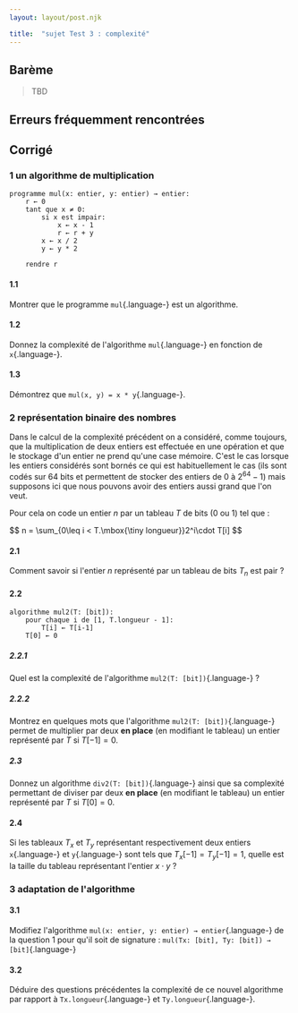 ```yaml
---
layout: layout/post.njk

title:  "sujet Test 3 : complexité"
---
```


## Barème

> TBD

## Erreurs fréquemment rencontrées

## Corrigé

### 1 un algorithme de multiplication

```pseudocode
programme mul(x: entier, y: entier) → entier:
    r ← 0
    tant que x ≠ 0:
        si x est impair:
            x ← x - 1
            r ← r + y
        x ← x / 2
        y ← y * 2
    
    rendre r
```

#### 1.1

Montrer que le programme `mul`{.language-} est un algorithme.

#### 1.2

Donnez la complexité de l'algorithme `mul`{.language-} en fonction de `x`{.language-}.

#### 1.3

Démontrez que `mul(x, y) = x * y`{.language-}.

### 2 représentation binaire des nombres

Dans le calcul de la complexité précédent on a considéré, comme toujours, que la multiplication de deux entiers est effectuée en une opération et que le stockage d'un entier ne prend qu'une case mémoire. C'est le cas lorsque les entiers considérés sont bornés ce qui est habituellement le cas (ils sont codés sur 64 bits et permettent de stocker des entiers de 0 à $2^{64}-1$) mais supposons ici que nous pouvons avoir des entiers aussi grand que l'on veut.

Pour cela on code un entier $n$ par un tableau $T$ de bits (0 ou 1) tel que :

<div>
$$
n = \sum_{0\leq i < T.\mbox{\tiny longueur}}2^i\cdot T[i]
$$
</div>

#### 2.1

Comment savoir si l'entier $n$ représenté par un tableau de bits $T_n$ est pair ?

#### 2.2

```pseudocode
algorithme mul2(T: [bit]):
    pour chaque i de [1, T.longueur - 1]:
        T[i] ← T[i-1]
    T[0] ← 0
```

##### 2.2.1

Quel est la complexité de l'algorithme `mul2(T: [bit])`{.language-} ?

##### 2.2.2

Montrez en quelques mots que l'algorithme `mul2(T: [bit])`{.language-} permet de multiplier par deux **en place** (en modifiant le tableau) un entier représenté par $T$ si $T[-1] = 0$.

##### 2.3

Donnez un algorithme `div2(T: [bit])`{.language-} ainsi que sa complexité permettant de diviser par deux **en place** (en modifiant le tableau) un entier représenté par $T$ si $T[0] = 0$.

#### 2.4

Si les tableaux $T_x$ et $T_y$ représentant respectivement deux entiers `x`{.language-} et `y`{.language-} sont tels que $T_x[-1] = T_y[-1] = 1$, quelle est la taille du tableau représentant l'entier $x\cdot y$ ?

### 3 adaptation de l'algorithme

#### 3.1

Modifiez l'algorithme `mul(x: entier, y: entier) → entier`{.language-} de la question 1 pour qu'il soit de signature : `mul(Tx: [bit], Ty: [bit]) → [bit]`{.language-}

#### 3.2

Déduire des questions précédentes la complexité de ce nouvel algorithme par rapport à `Tx.longueur`{.language-} et `Ty.longueur`{.language-}.

<!--

### 4 Pour aller plus loin un autre algorithme

> TBD add en log n
> TBD soustraction et division : <https://leria-info.univ-angers.fr/~jeanmichel.richer/ensl1i_base_de_l_info_1_sub_div.php>
> TBD mul plus long c;est pour ça qu'on considère plus gros.
> TBD si taille fixe ok.
>
> TBD avons nous eu raison de choisir 1 et 1 pour mul et 1

### 5 Pour aller plus loin un autre algorithme

> TBD Kolmogorov et Karatsuba.
>
> TBD pour aller plus loin et en faire un long exo
> TBD <https://en.wikipedia.org/wiki/Karatsuba_algorithm>
>
> TBD pour ne pas conclure on ne sais pas jusqu'ou on peut aller. 

-->
